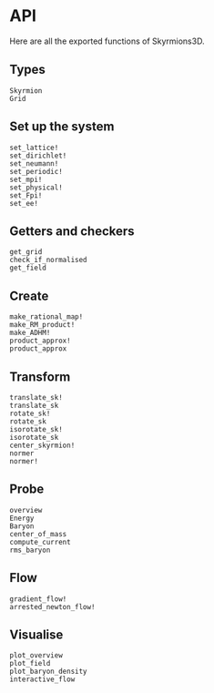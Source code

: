 # API

Here are all the exported functions of Skyrmions3D.

## Types

```@docs
Skyrmion
Grid
```

## Set up the system

```@docs
set_lattice!
set_dirichlet!
set_neumann!
set_periodic!
set_mpi!
set_physical!
set_Fpi!
set_ee!
```

## Getters and checkers
```@docs
get_grid
check_if_normalised
get_field
```

## Create

```@docs
make_rational_map!
make_RM_product!
make_ADHM!
product_approx!
product_approx
```

## Transform

```@docs
translate_sk!
translate_sk
rotate_sk!
rotate_sk
isorotate_sk!
isorotate_sk
center_skyrmion!
normer
normer!
```

## Probe

```@docs
overview
Energy
Baryon
center_of_mass
compute_current
rms_baryon
```

## Flow

```@docs
gradient_flow!
arrested_newton_flow!
```

## Visualise

```@docs
plot_overview
plot_field
plot_baryon_density
interactive_flow
```
